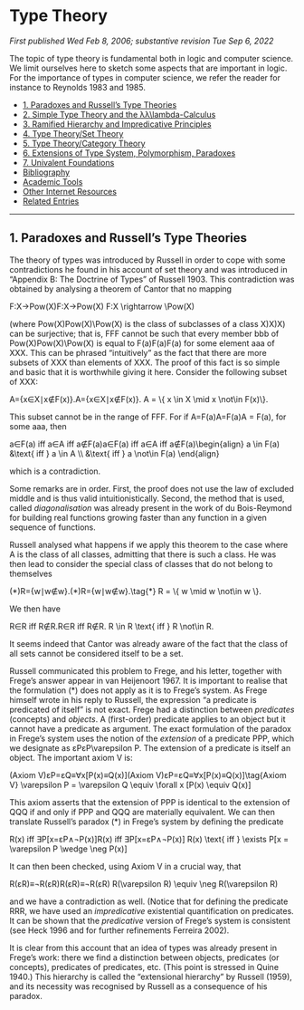 # Type Theory

_First published Wed Feb 8, 2006; substantive revision Tue Sep 6, 2022_

The topic of type theory is fundamental both in logic and computer science. We limit ourselves here to sketch some aspects that are important in logic. For the importance of types in computer science, we refer the reader for instance to Reynolds 1983 and 1985.

*   [1\. Paradoxes and Russell’s Type Theories](#ParaRussTypeTheo)
*   [2\. Simple Type Theory and the λλ\\lambda\-Calculus](#SimpTypeTheoLCalc)
*   [3\. Ramified Hierarchy and Impredicative Principles](#RamiHierImprPrin)
*   [4\. Type Theory/Set Theory](#TypeTheoTheo)
*   [5\. Type Theory/Category Theory](#TypeTheoCatTheo)
*   [6\. Extensions of Type System, Polymorphism, Paradoxes](#ExteTypeSystPolyPara)
*   [7\. Univalent Foundations](#UnivFoun)
*   [Bibliography](#Bib)
*   [Academic Tools](#Aca)
*   [Other Internet Resources](#Oth)
*   [Related Entries](#Rel)

- - -

## 1\. Paradoxes and Russell’s Type Theories

The theory of types was introduced by Russell in order to cope with some contradictions he found in his account of set theory and was introduced in “Appendix B: The Doctrine of Types” of Russell 1903. This contradiction was obtained by analysing a theorem of Cantor that no mapping

F:X→Pow(X)F:X→Pow(X) F:X \\rightarrow \\Pow(X)

(where Pow(X)Pow(X)\\Pow(X) is the class of subclasses of a class X)X)X) can be surjective; that is, FFF cannot be such that every member bbb of Pow(X)Pow(X)\\Pow(X) is equal to F(a)F(a)F(a) for some element aaa of XXX. This can be phrased “intuitively” as the fact that there are more subsets of XXX than elements of XXX. The proof of this fact is so simple and basic that it is worthwhile giving it here. Consider the following subset of XXX:

A\={x∈X∣x∉F(x)}.A\={x∈X∣x∉F(x)}. A = \\{ x \\in X \\mid x \\not\\in F(x)\\}.

This subset cannot be in the range of FFF. For if A\=F(a)A\=F(a)A = F(a), for some aaa, then

a∈F(a) iff a∈A iff a∉F(a)a∈F(a) iff a∈A iff a∉F(a)\\begin{align} a \\in F(a) &\\text{ iff } a \\in A \\\\ &\\text{ iff } a \\not\\in F(a) \\end{align}

which is a contradiction.

Some remarks are in order. First, the proof does not use the law of excluded middle and is thus valid intuitionistically. Second, the method that is used, called _diagonalisation_ was already present in the work of du Bois-Reymond for building real functions growing faster than any function in a given sequence of functions.

Russell analysed what happens if we apply this theorem to the case where A is the class of all classes, admitting that there is such a class. He was then lead to consider the special class of classes that do not belong to themselves

(\*)R\={w∣w∉w}.(\*)R\={w∣w∉w}.\\tag{\*} R = \\{ w \\mid w \\not\\in w \\}.

We then have

R∈R iff R∉R.R∈R iff R∉R. R \\in R \\text{ iff } R \\not\\in R.

It seems indeed that Cantor was already aware of the fact that the class of all sets cannot be considered itself to be a set.

Russell communicated this problem to Frege, and his letter, together with Frege’s answer appear in van Heijenoort 1967. It is important to realise that the formulation (\*) does not apply as it is to Frege’s system. As Frege himself wrote in his reply to Russell, the expression “a predicate is predicated of itself” is not exact. Frege had a distinction between _predicates_ (concepts) and _objects_. A (first-order) predicate applies to an object but it cannot have a predicate as argument. The exact formulation of the paradox in Frege’s system uses the notion of the _extension_ of a predicate PPP, which we designate as εPεP\\varepsilon P. The extension of a predicate is itself an object. The important axiom V is:

(Axiom V)εP\=εQ≡∀x\[P(x)≡Q(x)\](Axiom V)εP\=εQ≡∀x\[P(x)≡Q(x)\]\\tag{Axiom V} \\varepsilon P = \\varepsilon Q \\equiv \\forall x \[P(x) \\equiv Q(x)\]

This axiom asserts that the extension of PPP is identical to the extension of QQQ if and only if PPP and QQQ are materially equivalent. We can then translate Russell’s paradox (\*) in Frege’s system by defining the predicate

R(x) iff ∃P\[x\=εP∧¬P(x)\]R(x) iff ∃P\[x\=εP∧¬P(x)\] R(x) \\text{ iff } \\exists P\[x = \\varepsilon P \\wedge \\neg P(x)\]

It can then been checked, using Axiom V in a crucial way, that

R(εR)≡¬R(εR)R(εR)≡¬R(εR) R(\\varepsilon R) \\equiv \\neg R(\\varepsilon R)

and we have a contradiction as well. (Notice that for defining the predicate RRR, we have used an _impredicative_ existential quantification on predicates. It can be shown that the _predicative_ version of Frege’s system is consistent (see Heck 1996 and for further refinements Ferreira 2002).

It is clear from this account that an idea of types was already present in Frege’s work: there we find a distinction between objects, predicates (or concepts), predicates of predicates, etc. (This point is stressed in Quine 1940.) This hierarchy is called the “extensional hierarchy” by Russell (1959), and its necessity was recognised by Russell as a consequence of his paradox.
